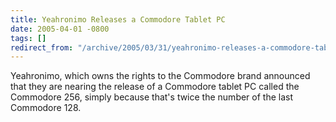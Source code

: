 ```yaml
---
title: Yeahronimo Releases a Commodore Tablet PC
date: 2005-04-01 -0800
tags: []
redirect_from: "/archive/2005/03/31/yeahronimo-releases-a-commodore-tablet-pc.aspx/"
---
```


Yeahronimo, which owns the rights to the Commodore brand announced that
they are nearing the release of a Commodore tablet PC called the
Commodore 256, simply because that's twice the number of the last
Commodore 128.

